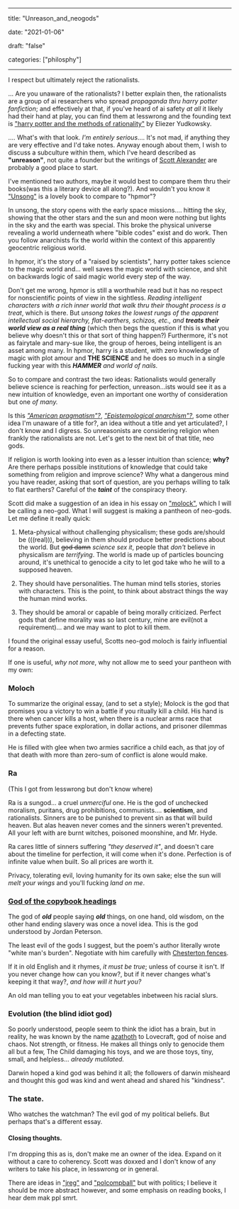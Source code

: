 
---

title: "Unreason\_and\_neogods"

date: "2021-01-06"

draft: "false"

categories: ["philosphy"]

---

I respect but ultimately reject the rationalists. 

... Are you unaware of the rationalists? I better explain then, the rationalists are a group of ai researchers who spread *propaganda thru harry potter fanfiction*; and effectively at that, if you've heard of ai safety *at all* it likely had their hand at play, you can find them at lesswrong and the founding text is ["harry potter and the methods of rationality"](http://www.hpmor.com/) by Eliezer Yudkowsky.

.... What's with that look. *I'm entirely serious*.... It's not mad, if anything they are very effective and I'd take notes. Anyway enough about them, I wish to discuss a subculture within them, which I've heard described as **"unreason"**, not quite a founder but the writings of [Scott Alexander](https://slatestarcodex.com/) are probably a good place to start.

I've mentioned two authors, maybe it would best to compare them thru their books(was this a literary device all along?). And wouldn't you know it ["Unsong"](http://unsongbook.com/) is a lovely book to compare to "hpmor"?

In unsong, the story opens with the early space missions.... hitting the sky, showing that the other stars and the sun and moon were nothing but lights in the sky and the earth was special. This broke the physical universe revealing a world underneath where "bible codes" exist and do work. Then you follow anarchists fix the world within the context of this apparently geocentric religious world.

In hpmor, it's the story of a "raised by scientists", harry potter takes science to the magic world and... well saves the magic world with science, and shit on backwards logic of said magic world every step of the way.

Don't get me wrong, hpmor is still a worthwhile read but it has no respect for nonscientific points of view in the sightless. *Reading intelligent characters with a rich inner world that walk thru their thought process is a treat*, which is there. But *unsong takes the lowest rungs of the apparent intellectual social hierarchy, flat-earthers, schizos, etc., and **treats their world view as a real thing*** (which then begs the question if this is what you believe why doesn't this or that sort of thing happen?) Furthermore, it's not as fairytale and mary-sue like, the group of heroes, being intelligent is an asset among many. In hpmor, harry is a student, with zero knowledge of magic with plot amour and **THE SCIENCE** and he does so much in a single fucking year with this ***HAMMER** and world of nails.*

So to compare and contrast the two ideas: Rationalists would generally believe science is reaching for perfection, unreason...ists would see it as a new intuition of knowledge, even an important one worthy of consideration but one *of many.*

Is this [*"American pragmatism"?*](https://plato.stanford.edu/entries/pragmatism/), [*"Epistemological anarchism"?*](https://en.wikipedia.org/wiki/Epistemological_anarchism), some other idea I'm unaware of a title for?, an idea without a title and yet articulated?, I don't know and I digress. So unreasonists are considering religion when frankly the rationalists are not. Let's get to the next bit of that title, neo gods.

If religion is worth looking into even as a lesser intuition than science; **why?** Are there perhaps possible institutions of knowledge that could take something from religion and improve science? Why what a dangerous mind you have reader, asking that sort of question, are you perhaps willing to talk to flat earthers? Careful of the ***taint*** of the conspiracy theory.

Scott did make a suggestion of an idea in his essay on ["molock"](https://slatestarcodex.com/2014/07/30/meditations-on-moloch/), which I will be calling a neo-god. What I will suggest is making a pantheon of neo-gods. Let me define it really quick:

1. Meta-physical without challenging physicalism; these gods are/should be (((real))), believing in them should produce better predictions about the world. But ~~god damn~~ *science sex it*, people that *don't* believe in physicalism are *terrifying*. The world is made up of particles bouncing around, it's unethical to genocide a city to let god take who he will to a supposed heaven. 

2. They should have personalities. The human mind tells stories, stories with characters. This is the point, to think about abstract things the way the human mind works.

3. They should be amoral or capable of being morally criticized. Perfect gods that define morality was so last century, mine are evil(not a requirement)... and we may want to plot to kill them.

I found the original essay useful, Scotts neo-god moloch is fairly influential for a reason. 

If one is useful, *why not more*, why not allow me to seed your pantheon with my own:

### Moloch

To summarize the original essay, (and to set a style); Molock is the god that promises you a victory to win a battle if you ritually kill a child. His hand is there when cancer kills a host, when there is a nuclear arms race that prevents futher space exploration, in dollar actions, and prisoner dilemmas in a defecting state.

He is filled with glee when two armies sacrifice a child each, as that joy of that death with more than zero-sum of conflict is alone would make.

### Ra

(This I got from lesswrong but don't know where)

Ra is a sungod... a cruel *unmerciful* one. He is the god of unchecked moralism, puritans, drug prohibitions, communists.... **scientism**, and rationalists. Sinners are to be punished to prevent sin as that will build heaven. But alas heaven never comes and the sinners weren't prevented. All your left with are burnt witches, poisoned moonshine, and Mr. Hyde.

Ra cares little of sinners suffering *"they deserved it"*, and doesn't care about the timeline for perfection, it will come when it's done. Perfection is of infinite value when built. So all prices are worth it.

Privacy, tolerating evil, loving humanity for its own sake; else the sun will *melt your wings* and you'll fucking *land on me*.

### [God of the copybook headings](https://www.poemhunter.com/poem/the-gods-of-the-copybook-headings/)

The god of ***old*** people saying ***old*** things, on one hand, old wisdom, on the other hand ending slavery was once a novel idea. This is the god understood by Jordan Peterson.

The least evil of the gods I suggest, but the poem's author literally wrote "white man's burden". Negotiate with him carefully with [Chesterton fences](https://en.wikipedia.org/wiki/G._K._Chesterton#Chesterton's_fence).

If it in old English and it rhymes, *it must be true*; unless of course it isn't. If you never change how can you know?, but if it never changes what's keeping it that way?, *and how will it hurt you?*

An old man telling you to eat your vegetables inbetween his racial slurs.

### Evolution (the blind idiot god)

So poorly understood, people seem to think the idiot has a brain, but in reality, he was known by the name [azathoth](https://youtu.be/3kQuMVffbWA) to Lovecraft, god of noise and chaos. Not strength, or fitness. He makes all things only to genocide them all but a few, The Child damaging his toys, and we are those toys, tiny, small, and helpless... *already mutilated.* 

Darwin hoped a kind god was behind it all; the followers of darwin misheard and thought this god was kind and went ahead and shared his "kindness".

### The state.

Who watches the watchman? The evil god of my political beliefs. But perhaps that's a different essay.

#### Closing thoughts.

I'm dropping this as is, don't make me an owner of the idea. Expand on it without a care to coherency. Scott was doxxed and I don't know of any writers to take his place, in lesswrong or in general.

There are ideas in ["jreg"](https://youtu.be/WRKHYefEKcA) and ["polcompball"](https://polcompball-anarchy.fandom.com/wiki/Epistemological_Anarchism) but with politics; I believe it should be more abstract however, and some emphasis on reading books, I hear dem mak ppl smrt.

